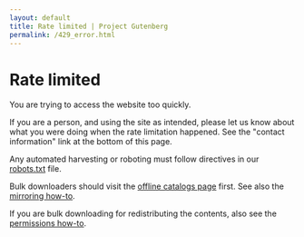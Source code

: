 ```yaml
---
layout: default
title: Rate limited | Project Gutenberg
permalink: /429_error.html
---
```


Rate limited
============

You are trying to access the website too quickly.

If you are a person, and using the site as intended, please let us
know about what you were doing when the rate limitation happened.
See the "contact information" link at the bottom of this page.

Any automated harvesting or roboting must follow directives in our
<a href="/robots.txt">robots.txt</a> file.

Bulk downloaders should visit
the <a href="/ebooks/offline_catalogs.html">offline catalogs page</a>
first. See also the <a href="/help/mirorring.html">mirroring
how-to</a>.

If you are bulk downloading for redistributing the contents, also see
the <a href="/policy/permission.html">permissions how-to</a>.

<!-- ## Contact Info

- [Contact Information](/about/contact_information.html): How to get in touch.
- [Mailing lists](https://lists.pglaf.org/): Subscribe to the monthly newsletter. -->

